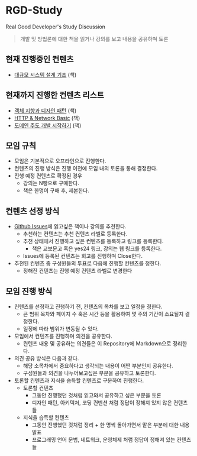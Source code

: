 # RGD-Study

Real Good Developer's Study Discussion
> 개발 및 방법론에 대한 책을 읽거나 강의를 보고 내용을 공유하며 토론

## 현재 진행중인 컨텐츠

* [대규모 시스템 설계 기초] (책)

## 현재까지 진행한 컨텐츠 리스트

* [객체 지향과 디자인 패턴] (책)
* [HTTP & Network Basic] (책)
* [도메인 주도 개발 시작하기] (책)

## 모임 규칙

* 모임은 기본적으로 오프라인으로 진행한다.
* 컨텐츠의 진행 방식은 진행 이전에 모임 내의 토론을 통해 결정한다.
* 진행 예정 컨텐츠로 확정된 경우
  * 강의는 N빵으로 구매한다.
  * 책은 한명이 구매 후, 제본한다.

## 컨텐츠 선정 방식

* [Github Issues]에 읽고싶은 책이나 강의를 추천한다.
  * 추천하는 컨텐츠는 추천 컨텐츠 라벨로 등록한다.
  * 추천 상태에서 진행하고 싶은 컨텐츠를 등록하고 링크를 등록한다.
    * 책은 교보문고 혹은 yes24 링크, 강의는 웹 링크를 등록한다.
  * Issues에 등록된 컨텐츠는 회고를 진행하며 Close한다.
* 추천된 컨텐츠 중 구성원들의 투표로 다음에 진행할 컨텐츠를 정한다.
  * 정해진 컨텐츠는 진행 예정 컨텐츠 라벨로 변경한다

## 모임 진행 방식

* 컨텐츠를 선정하고 진행하기 전, 컨텐츠의 목차를 보고 일정을 정한다.
  * 큰 범위 목차와 페이지 수 혹은 시간 등을 활용하여 몇 주의 기간이 소요될지 결정한다.
  * 일정에 따라 범위가 변동될 수 있다.
* 모임에서 컨텐츠를 진행하며 의견을 공유한다.
  * 컨텐츠 내용 및 공유하는 의견들은 이 Repository에 Markdown으로 정리한다.
* 의견 공유 방식은 다음과 같다.
  * 해당 소목차에서 중요하다고 생각되는 내용이 어떤 부분인지 공유한다.
  * 구성원들과 의견을 나누어보고싶은 부분을 공유하고 토론한다.
* 토론할 컨텐츠과 지식을 습득할 컨텐츠로 구분하여 진행한다.
  * 토론할 컨텐츠
    * 그동안 진행했던 것처럼 읽고와서 공유하고 싶은 부분을 토론
    * 디자인 패턴, 아키텍처, 코딩 컨벤션 처럼 정답이 정해져 있지 않은 컨텐츠들
  * 지식을 습득할 컨텐츠
    * 그동안 진행했던 것처럼 정리 + 한 명씩 돌아가면서 맡은 부분에 대한 내용 발표
    * 프로그래밍 언어 문법, 네트워크, 운영체제 처럼 정답이 정해져 있는 컨텐츠들

<!-- Link -->
[Github Issues]: https://github.com/Good-Developer-9492/RGD-Reading/issues
[객체 지향과 디자인 패턴]: /객체지향과%20디자인패턴
[HTTP & Network Basic]: /HTTP%20&%20Network%20Basic
[도메인 주도 개발 시작하기]: /도메인주도개발시작하기
[대규모 시스템 설계 기초]: /대규모%20시스템%20설계%20기초